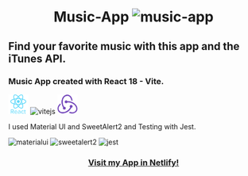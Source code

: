 <h1 align="center">Music-App <img src="https://upload.wikimedia.org/wikipedia/commons/thumb/8/80/Circle-icons-music.svg/1024px-Circle-icons-music.svg.png" alt="music-app" width="40" height="40" /></h1>
<h2>Find your favorite music with this app and the iTunes API.</h2>
<h3>Music App created with React 18 - Vite.</h3> 
<p>
<img src="https://raw.githubusercontent.com/devicons/devicon/master/icons/react/react-original-wordmark.svg" alt="react" width="40" height="40" /> 
<img src="https://vectorwiki.com/images/bjlcA__vitejs.svg" alt="vitejs" width="40" height="40" />
<img src="https://raw.githubusercontent.com/devicons/devicon/master/icons/redux/redux-original.svg" alt="redux" width="40" height="40" />
</p>

I used Material UI and SweetAlert2 and Testing with Jest.
<p>
<img src="https://v4.material-ui.com/static/logo.png" alt="materialui" width="40" height="40" />
<img src="https://raw.githubusercontent.com/sweetalert2/sweetalert2/HEAD/assets/swal2-logo.png" alt="sweetalert2" height="40" />
<img src="https://www.vectorlogo.zone/logos/jestjsio/jestjsio-icon.svg" alt="jest" width="40" height="40" /> 

<a href="https://trassi-music-app.netlify.app"><h3 align="center">Visit my App in Netlify!</h3></a>

